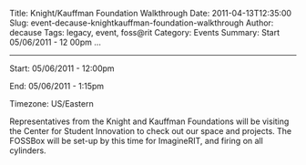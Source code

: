 Title: Knight/Kauffman Foundation Walkthrough
Date: 2011-04-13T12:35:00
Slug: event-decause-knightkauffman-foundation-walkthrough
Author: decause
Tags: legacy, event, foss@rit
Category: Events
Summary: Start  05/06/2011 - 12 00pm ... 

---
Start: 05/06/2011 - 12:00pm

End: 05/06/2011 - 1:15pm

Timezone: US/Eastern

Representatives from the Knight and Kauffman Foundations will be visiting the
Center for Student Innovation to check out our space and projects. The FOSSBox
will be set-up by this time for ImagineRIT, and firing on all cylinders.

